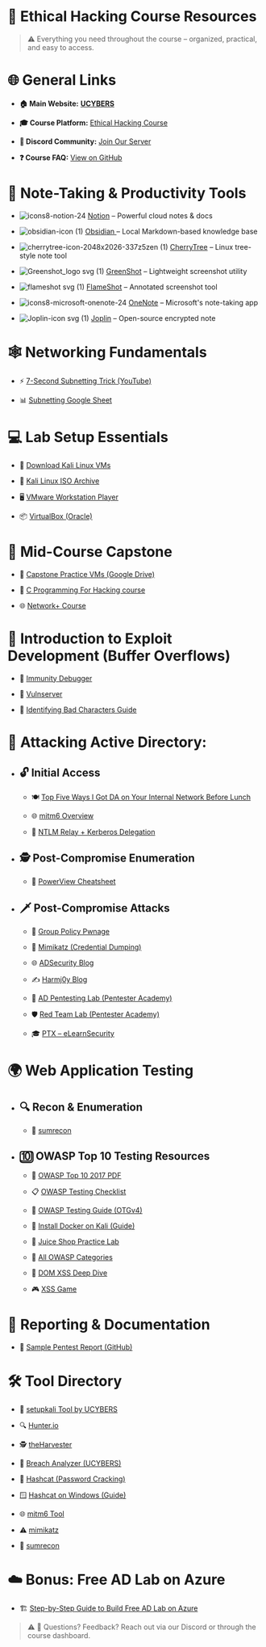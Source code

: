 # 🚀 Ethical Hacking Course Resources
>  ⚠️ Everything you need throughout the course – organized, practical, and easy to access. 


# 🌐 General Links 

-   **🏠 Main Website:** [**UCYBERS**](https://ucybers.com/) 

-   **🎓 Course Platform:** [Ethical Hacking Course](https://academy.ucybers.com/p/ethical-hacking-course)

-   **💬 Discord Community:** [Join Our Server](https://discord.gg/yceYGPce6e)  

-   **❓ Course FAQ:**  [View on GitHub](https://github.com/Dark0x0x/Ethical-Hacking-Course-FAQ)

# 🧠 Note-Taking & Productivity Tools

 -  ![icons8-notion-24](https://github.com/user-attachments/assets/4ab5c66a-b09e-4e63-ad3f-8395782f771a)         [Notion](https://www.notion.com/)  – Powerful cloud notes & docs

 -  ![obsidian-icon (1)](https://github.com/user-attachments/assets/504271f0-b43b-4853-bd5d-307b8c08e9e3)  [Obsidian ](https://obsidian.md/) – Local Markdown-based knowledge base

 - ![cherrytree-icon-2048x2026-337z5zen (1)](https://github.com/user-attachments/assets/a30225ad-073f-4ff6-ad7e-0c4899a5285e) 
 [CherryTree](https://www.giuspen.com/cherrytree/) – Linux tree-style note tool

 -  ![Greenshot_logo svg (1)](https://github.com/user-attachments/assets/c3212c18-b309-40cf-a326-7b6e4059b4b6)
[GreenShot](https://getgreenshot.org/downloads/) – Lightweight screenshot utility

 -  ![flameshot svg (1)](https://github.com/user-attachments/assets/bfefcf67-2463-42a9-8fd4-5b6e93f065fe)
[FlameShot](https://github.com/lupoDharkael/flameshot) – Annotated screenshot tool

 -  ![icons8-microsoft-onenote-24](https://github.com/user-attachments/assets/3b19a05b-ba9a-4d5c-b237-f36e57ff8ad2)
[OneNote](https://products.office.com/en-us/onenote/digital-note-taking-app?rtc=1) – Microsoft's note-taking app

 -   ![Joplin-icon svg (1)](https://github.com/user-attachments/assets/bda71a62-f3d6-453c-b70c-d48586ce84df)
[Joplin](https://github.com/laurent22/joplin) – Open-source encrypted note

# 🕸️ Networking Fundamentals
 -   ⚡ [7-Second Subnetting Trick (YouTube)](https://www.youtube.com/watch?v=ZxAwQB8TZsM)

 -   📊 [Subnetting Google Sheet](https://docs.google.com/spreadsheets/d/1sr6DiM3jhuj6uFvMfKK8zQfGSj9a42IA/edit?usp=sharing&ouid=112290104721208373103&rtpof=true&sd=true)
# 💻 Lab Setup Essentials
 -  🐧 [Download Kali Linux VMs](https://www.offensive-security.com/kali-linux-vm-vmware-virtualbox-image-download/)
   
 -  📀 [Kali Linux ISO Archive](https://cdimage.kali.org/)
   
 -  🖥️ [VMware Workstation Player](https://www.vmware.com/products/workstation-player/workstation-player-evaluation.html)

 -  📦 [VirtualBox (Oracle)](https://www.virtualbox.org/wiki/Downloads)

# 📘 Mid-Course Capstone

-  💾 [Capstone Practice VMs (Google Drive)](https://drive.google.com/drive/folders/1w_xOhT-4RlCbMzoHdBsmXpqIGgUeVsEr?usp=drive_link)

-  🧠 [C Programming For Hacking course](https://academy.ucybers.com/p/c-programming-for-hacking)

-  🌐 [Network+ Course](https://academy.ucybers.com/p/network)

# 🐞 Introduction to Exploit Development (Buffer Overflows)

   -  🧪 [Immunity Debugger](https://www.immunityinc.com/products/debugger/
)
   -  🎯 [Vulnserver](http://www.thegreycorner.com/p/vulnserver.html)

   -  🧬 [Identifying Bad Characters Guide](https://www.ins1gn1a.com/identifying-bad-characters/)

# 🏢 Attacking Active Directory:
 - ## 🔓 Initial Access

      - 🍽️ [Top Five Ways I Got DA on Your Internal Network Before Lunch ](https://adam-toscher.medium.com/top-five-ways-i-got-domain-admin-on-your-internal-network-before-lunch-2018-edition-82259ab73aaa)

      - 🌐 [mitm6 Overview](https://blog.fox-it.com/2018/01/11/mitm6-compromising-ipv4-networks-via-ipv6/)

      - 🔁 [NTLM Relay + Kerberos Delegation](https://dirkjanm.io/worst-of-both-worlds-ntlm-relaying-and-kerberos-delegation/)

 - ## 🕵️ Post-Compromise Enumeration
      - 📜 [PowerView Cheatsheet](https://gist.github.com/HarmJ0y/184f9822b195c52dd50c379ed3117993)

 - ## 🗡️ Post-Compromise Attacks
      - 🔐 [Group Policy Pwnage](https://blog.rapid7.com/2016/07/27/pentesting-in-the-real-world-group-policy-pwnage/)

      - 🪪 [Mimikatz (Credential Dumping)](https://github.com/gentilkiwi/mimikatz)

      - 🌐 [ADSecurity Blog](https://adsecurity.org/) 

      - ✍️ [Harmj0y Blog](http://blog.harmj0y.net/)

      - 🧪 [AD Pentesting Lab (Pentester Academy)](https://www.pentesteracademy.com/activedirectorylab)

      - 🛡️ [Red Team Lab (Pentester Academy)](https://www.pentesteracademy.com/redteamlab)

      - 🎓 [PTX – eLearnSecurity](https://www.elearnsecurity.com/course/penetration_testing_extreme/)

# 🌍 Web Application Testing
- ## 🔍 Recon & Enumeration
  - 🧰 [sumrecon](https://github.com/thatonetester/sumrecon)

- ## 🔟 OWASP Top 10 Testing Resources
  
  - 📘 [OWASP Top 10 2017 PDF](https://owasp.org/www-pdf-archive/OWASP_Top_10-2017_%28en%29.pdf.pdf)
 
  - 📋 [OWASP Testing Checklist](https://github.com/tanprathan/OWASP-Testing-Checklist)
 
  - 📕 [OWASP Testing Guide (OTGv4)](https://owasp.org/www-pdf-archive/OTGv4.pdf)
 
  - 🐳 [Install Docker on Kali (Guide)](https://medium.com/@airman604/installing-docker-in-kali-linux-2017-1-fbaa4d1447fe)
 
  - 🍹 [Juice Shop Practice Lab](https://github.com/bkimminich/juice-shop) 
 
  - 🧩 [All OWASP Categories](https://owasp.org/www-project-top-ten/2017/) 
 
  - 🧠 [DOM XSS Deep Dive](https://www.scip.ch/en/?labs.20171214)
 
  - 🎮 [XSS Game](https://xss-game.appspot.com/)
 
 # 📄 Reporting & Documentation
  - 📝 [Sample Pentest Report (GitHub)](https://github.com/UCYBERS/UCYBERS-Sample-Pentest-Report)
  
 # 🛠️ Tool Directory
 
  - 🔧 [setupkali Tool by UCYBERS](https://github.com/UCYBERS/setupkali)
    
  - 🔍 [Hunter.io](https://hunter.io/)
    
  - 🕵️ [theHarvester](https://github.com/laramies/theHarvester)

  - 📂 [Breach Analyzer (UCYBERS)](https://github.com/UCYBERS/breach-analyzer)

  - 🔐 [Hashcat (Password Cracking)](https://github.com/hashcat/hashcat) 

  - 🪟 [Hashcat on Windows (Guide)](https://www.erobber.in/2017/04/hashcat-for-windows.html)
 
  - 🌐 [mitm6 Tool](https://github.com/fox-it/mitm6)
 
  - ⚠️ [mimikatz](https://github.com/gentilkiwi/mimikatz)
 
  - 🧰 [sumrecon](https://github.com/thatonetester/sumrecon) 

 # ☁️ Bonus: Free AD Lab on Azure
  - 🏗️ [Step-by-Step Guide to Build Free AD Lab on Azure](https://medium.com/@kamran.bilgrami/ethical-hacking-lessons-building-free-active-directory-lab-in-azure-6c67a7eddd7f)
    

> ⚠️ 💬 Questions? Feedback? Reach out via our Discord or through the course dashboard.

